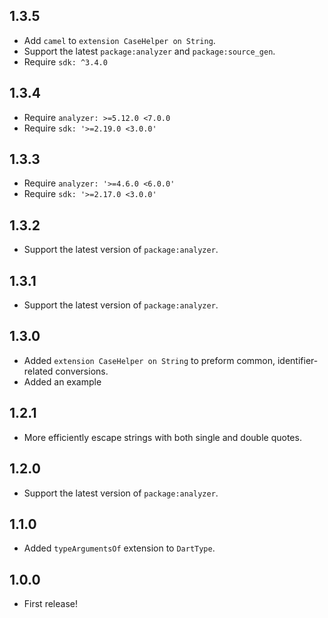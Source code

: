 ## 1.3.5

- Add `camel` to `extension CaseHelper on String`.
- Support the latest `package:analyzer` and `package:source_gen`.
- Require `sdk: ^3.4.0`

## 1.3.4

- Require `analyzer: >=5.12.0 <7.0.0`
- Require `sdk: '>=2.19.0 <3.0.0'`

## 1.3.3

- Require `analyzer: '>=4.6.0 <6.0.0'`
- Require `sdk: '>=2.17.0 <3.0.0'`

## 1.3.2

- Support the latest version of `package:analyzer`.

## 1.3.1

- Support the latest version of `package:analyzer`.

## 1.3.0

- Added `extension CaseHelper on String` to preform common, identifier-related
  conversions.
- Added an example

## 1.2.1

- More efficiently escape strings with both single and double quotes.

## 1.2.0

- Support the latest version of `package:analyzer`.

## 1.1.0

- Added `typeArgumentsOf` extension to `DartType`.

## 1.0.0

- First release!
